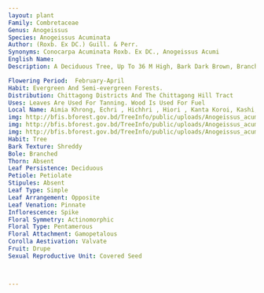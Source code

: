 ```yaml
---
layout: plant
Family: Combretaceae
Genus: Anogeissus
Species: Anogeissus Acuminata
Author: (Roxb. Ex DC.) Guill. & Perr.
Synonyms: Conocarpa Acuminata Roxb. Ex DC., Anogeissus Acumi
English Name: 
Description: A Deciduous Tree, Up To 36 M High, Bark Dark Brown, Branches Pendent, Young Trunk With Spinose Branches. Leaves Elliptic To Lanceolate, 3.0-8.5 Ã— 0.8-3.7 Cm, Apex Sharply Acuminate, Base Cuneate, Margin Entire, Nerves 5-8, Arcuate, Raised Above And Beneath, Indumentum Sparsely Tomentose Or Sericeous Beneath, Glabrous Or Sparsely Tomentose Above, Petioles 1-4 Mm Long, Tomentose. Inflorescence Axillary And Terminal, Solitary Or Rarely With 2-3 Heads, Peduncles Usually 4-8 Mm Long, Sometimes 6-25 Mm Long, Tomentose, With 1-2 Pairs Of Subopposite Bracts, Lanceolate Or Oblanceolate, 3-5 Mm Long, Villous, Deciduous. Flower Heads 8-17 Mm In Diameter, Yellow. Calyx Stalk Slender, 3-5 Mm Long, Rusty-villous, Sepals 5, Cup 1 Mm High, Glabrous Outside Or Tomentose Only At The Base. Corolla Absent. Stamens 10, Filaments 3-4 Mm Long. Ovary Tomentose At The Apex, Glabrous Below, Style 3-4 Mm Long. Fruits C 4 Ã— 4-7 Mm, Persistent Calyx-stalk C 3-5 Mm Long, Wings Jagged At The Apex.

Flowering Period:  February-April
Habit: Evergreen And Semi-evergreen Forests.
Distribution: Chittagong Districts And The Chittagong Hill Tract
Uses: Leaves Are Used For Tanning. Wood Is Used For Fuel
Local Name: Aimia Khrong, Echri , Hichhri , Hiori , Kanta Koroi, Kashi, Kasi Goda, Mairong, Phul Shimuri, Sheori, Sikori, Thekrin Napay, Chakwa, 
img: http://bfis.bforest.gov.bd/TreeInfo/public/uploads/Anogeissus_acuminata.jpg
img: http://bfis.bforest.gov.bd/TreeInfo/public/uploads/Anogeissus_acuminata1.jpg
img: http://bfis.bforest.gov.bd/TreeInfo/public/uploads/Anogeissus_acuminata2.jpg
Habit: Tree
Bark Texture: Shreddy
Bole: Branched
Thorn: Absent
Leaf Persistence: Deciduous
Petiole: Petiolate
Stipules: Absent
Leaf Type: Simple
Leaf Arrangement: Opposite
Leaf Venation: Pinnate
Inflorescence: Spike
Floral Symmetry: Actinomorphic
Floral Type: Pentamerous
Floral Attachment: Gamopetalous
Corolla Aestivation: Valvate
Fruit: Drupe
Sexual Reproductive Unit: Covered Seed



---
```


